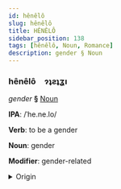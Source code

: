 ```yaml
---
id: hênêlô
slug: hênêlô
title: HÊNÊLÔ
sidebar_position: 138
tags: [hênêlô, Noun, Romance]
description: gender § Noun
---
```


### hênêlô&emsp;<span kind="abugida">ɂʇƨʇʓı</span>

*gender* **§** [Noun](../../tags/Noun)

**IPA**: /ˈhe.ne.lo/

**Verb**: to be a gender

**Noun**: gender

**Modifier**: gender-related

<details>
    <summary>Origin</summary>
    Spanish género [ˈxe.ne.ɾo]<br/>
    <em>Romance Language Family</em>
</details>